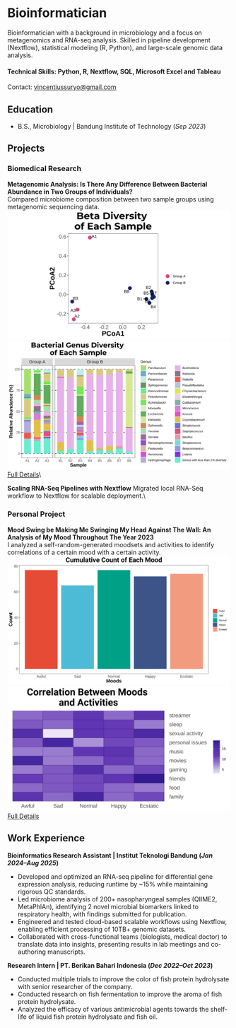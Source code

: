 # Bioinformatician
Bioinformatician with a background in microbiology and a focus on metagenomics and RNA-seq analysis. Skilled in pipeline development (Nextflow), statistical modeling (R, Python), and large-scale genomic data analysis.
#### Technical Skills: Python, R, Nextflow, SQL, Microsoft Excel and Tableau
Contact: vincentiussuryo@gmail.com

## Education	 			        		
- B.S., Microbiology | Bandung Institute of Technology (_Sep 2023_)

## Projects
### Biomedical Research
**Metagenomic Analysis: Is There Any Difference Between Bacterial Abundance in Two Groups of Individuals?**\
Compared microbiome composition between two sample groups using metagenomic sequencing data.\
![plot](/docs/assets/porto_betadiv.svg) ![plot](/docs/assets/porto_genusabundance.svg)\
[Full Details](https://github.com/mystogray/mystogray-undergrad-thesis)\

**Scaling RNA-Seq Pipelines with Nextflow**
Migrated local RNA-Seq workflow to Nextflow for scalable deployment.\

### Personal Project
**Mood Swing be Making Me Swinging My Head Against The Wall: An Analysis of My Mood Throughout The Year 2023**\
I analyzed a self-random-generated moodsets and activities to identify correlations of a certain mood with a certain activity.\
![plot](/docs/assets/porto_mood_count.svg) ![plot](/docs/assets/porto_mood_corr.svg)\
[Full Details](https://github.com/mystogray/moodtrack)

## Work Experience
**Bioinformatics Research Assistant | Institut Teknologi Bandung (_Jan 2024–Aug 2025_)**
- Developed and optimized an RNA-seq pipeline for differential gene expression analysis, reducing runtime by ~15% while maintaining rigorous QC standards.
- Led microbiome analysis of 200+ nasopharyngeal samples (QIIME2, MetaPhlAn), identifying 2 novel microbial biomarkers linked to respiratory health, with findings submitted for publication.
- Engineered and tested cloud-based scalable workflows using Nextflow, enabling efficient processing of 10TB+ genomic datasets.
- Collaborated with cross-functional teams (biologists, medical doctor) to translate data into insights, presenting results in lab meetings and co-authoring manuscripts.

**Research Intern | PT. Berikan Bahari Indonesia (_Dec 2022–Oct 2023_)**
- Conducted multiple trials to improve the color of fish protein hydrolysate with senior researcher of the company.
- Conducted research on fish fermentation to improve the aroma of fish protein hydrolysate.
- Analyzed the efficacy of various antimicrobial agents towards the shelf-life of liquid fish protein hydrolysate and fish oil.